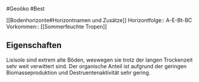 #Geoöko #Best 

[[Bodenhorizonte#Horizontnamen und Zusätze]]
Horizontfolge:: A-E-Bt-BC
Vorkommen:: [[Sommerfeuchte Tropen]]

## Eigenschaften

Lixisole sind extrem alte Böden, weswegen sie trotz der langen Trockenzeit sehr weit verwittert sind. Der organische Anteil ist aufgrund der geringen Biomasseproduktion und Destruentenaktivität sehr gering.
